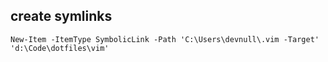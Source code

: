 ## create symlinks

```
New-Item -ItemType SymbolicLink -Path 'C:\Users\devnull\.vim -Target' 'd:\Code\dotfiles\vim'
```
